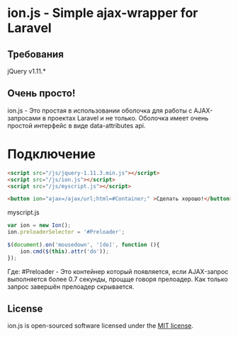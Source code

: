# ion.js - Simple ajax-wrapper for Laravel

## Требования

jQuery v1.11.*


## Очень просто!

ion.js - Это простая в использовании оболочка для работы с AJAX-запросами в проектах 
Laravel и не только. Оболочка имеет очень простой интерфейс в виде data-attributes api.

# Подключение

```html
<script src="/js/jquery-1.11.3.min.js"></script>
<script src="/js/ion.js"></script>
<script src="/js/myscript.js"></script>

<button ion="ajax=/ajax/url;html=#Container;" >Сделать хорошо!</button>

```

myscript.js
```js
var ion = new Ion();
ion.preloaderSelector = '#Preloader';

$(document).on('mousedown', '[do]', function (){
    ion.cmd($(this).attr('do'));
});
```
Где:
#Preloader - Это контейнер который появляется, если AJAX-запрос выполняется более 0.7 секунды, 
прощще говоря прелоадер. Как только запрос завершён прелоадер скрывается.



## License

ion.js is open-sourced software licensed under the [MIT license](http://opensource.org/licenses/MIT).